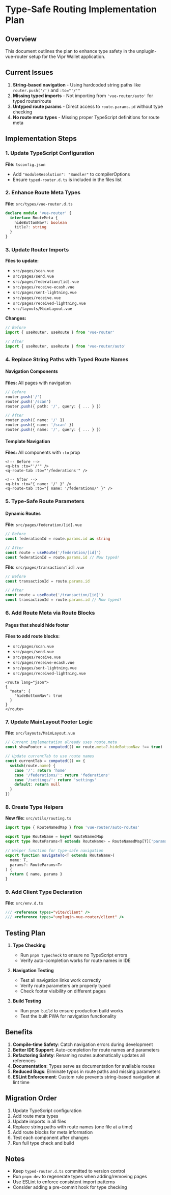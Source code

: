 # Type-Safe Routing Implementation Plan

## Overview
This document outlines the plan to enhance type safety in the unplugin-vue-router setup for the Vipr Wallet application.

## Current Issues
1. **String-based navigation** - Using hardcoded string paths like `router.push('/')` and `:to="'/'"`
2. **Missing typed imports** - Not importing from `'vue-router/auto'` for typed router/route
3. **Untyped route params** - Direct access to `route.params.id` without type checking
4. **No route meta types** - Missing proper TypeScript definitions for route meta

## Implementation Steps

### 1. Update TypeScript Configuration
**File:** `tsconfig.json`
- Add `"moduleResolution": "Bundler"` to compilerOptions
- Ensure `typed-router.d.ts` is included in the files list

### 2. Enhance Route Meta Types
**File:** `src/types/vue-router.d.ts`
```typescript
declare module 'vue-router' {
  interface RouteMeta {
    hideBottomNav?: boolean
    title?: string
  }
}
```

### 3. Update Router Imports
**Files to update:**
- `src/pages/scan.vue`
- `src/pages/send.vue`
- `src/pages/federation/[id].vue`
- `src/pages/receive-ecash.vue`
- `src/pages/sent-lightning.vue`
- `src/pages/receive.vue`
- `src/pages/received-lightning.vue`
- `src/layouts/MainLayout.vue`

**Changes:**
```typescript
// Before
import { useRouter, useRoute } from 'vue-router'

// After
import { useRouter, useRoute } from 'vue-router/auto'
```

### 4. Replace String Paths with Typed Route Names

#### Navigation Components
**Files:** All pages with navigation
```typescript
// Before
router.push('/')
router.push('/scan')
router.push({ path: '/', query: { ... } })

// After
router.push({ name: '/' })
router.push({ name: '/scan' })
router.push({ name: '/', query: { ... } })
```

#### Template Navigation
**Files:** All components with `:to` prop
```vue
<!-- Before -->
<q-btn :to="'/'" />
<q-route-tab :to="'/federations'" />

<!-- After -->
<q-btn :to="{ name: '/' }" />
<q-route-tab :to="{ name: '/federations/' }" />
```

### 5. Type-Safe Route Parameters

#### Dynamic Routes
**File:** `src/pages/federation/[id].vue`
```typescript
// Before
const federationId = route.params.id as string

// After
const route = useRoute('/federation/[id]')
const federationId = route.params.id // Now typed!
```

**File:** `src/pages/transaction/[id].vue`
```typescript
// Before
const transactionId = route.params.id

// After
const route = useRoute('/transaction/[id]')
const transactionId = route.params.id // Now typed!
```

### 6. Add Route Meta via Route Blocks

#### Pages that should hide footer
**Files to add route blocks:**
- `src/pages/scan.vue`
- `src/pages/send.vue`
- `src/pages/receive.vue`
- `src/pages/receive-ecash.vue`
- `src/pages/sent-lightning.vue`
- `src/pages/received-lightning.vue`

```vue
<route lang="json">
{
  "meta": {
    "hideBottomNav": true
  }
}
</route>
```

### 7. Update MainLayout Footer Logic
**File:** `src/layouts/MainLayout.vue`
```typescript
// Current implementation already uses route.meta
const showFooter = computed(() => route.meta?.hideBottomNav !== true)

// Update currentTab to use route names
const currentTab = computed(() => {
  switch(route.name) {
    case '/': return 'home'
    case '/federations/': return 'federations'
    case '/settings/': return 'settings'
    default: return null
  }
})
```

### 8. Create Type Helpers
**New file:** `src/utils/routing.ts`
```typescript
import type { RouteNamedMap } from 'vue-router/auto-routes'

export type RouteName = keyof RouteNamedMap
export type RouteParams<T extends RouteName> = RouteNamedMap[T]['params']

// Helper function for type-safe navigation
export function navigateTo<T extends RouteName>(
  name: T,
  params?: RouteParams<T>
) {
  return { name, params }
}
```

### 9. Add Client Type Declaration
**File:** `src/env.d.ts`
```typescript
/// <reference types="vite/client" />
/// <reference types="unplugin-vue-router/client" />
```

## Testing Plan

1. **Type Checking**
   - Run `pnpm typecheck` to ensure no TypeScript errors
   - Verify auto-completion works for route names in IDE

2. **Navigation Testing**
   - Test all navigation links work correctly
   - Verify route parameters are properly typed
   - Check footer visibility on different pages

3. **Build Testing**
   - Run `pnpm build` to ensure production build works
   - Test the built PWA for navigation functionality

## Benefits

1. **Compile-time Safety**: Catch navigation errors during development
2. **Better IDE Support**: Auto-completion for route names and parameters
3. **Refactoring Safety**: Renaming routes automatically updates all references
4. **Documentation**: Types serve as documentation for available routes
5. **Reduced Bugs**: Eliminate typos in route paths and missing parameters
6. **ESLint Enforcement**: Custom rule prevents string-based navigation at lint time

## Migration Order

1. Update TypeScript configuration
2. Add route meta types
3. Update imports in all files
4. Replace string paths with route names (one file at a time)
5. Add route blocks for meta information
6. Test each component after changes
7. Run full type check and build

## Notes

- Keep `typed-router.d.ts` committed to version control
- Run `pnpm dev` to regenerate types when adding/removing pages
- Use ESLint to enforce consistent import patterns
- Consider adding a pre-commit hook for type checking